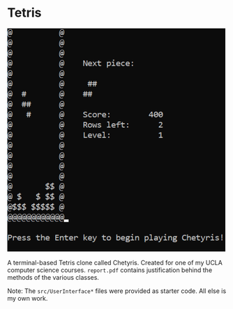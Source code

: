 # Tetris

<img alt="Gameplay snapshot." src="assets/chetyris.png" width="500" style="max-width: 500px">

A terminal-based Tetris clone called Chetyris. Created for one of my UCLA computer science courses. `report.pdf` contains justification behind the methods of the various classes.

Note: The `src/UserInterface*` files were provided as starter code. All else is my own work.
